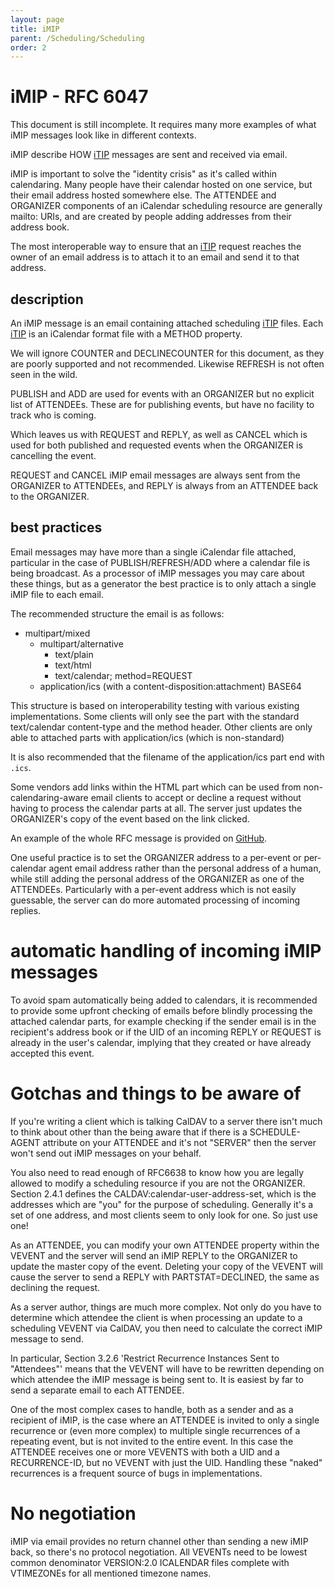```yaml
---
layout: page
title: iMIP
parent: /Scheduling/Scheduling
order: 2
---
```


# iMIP - RFC 6047

This document is still incomplete.  It requires many more examples
of what iMIP messages look like in different contexts.

iMIP describe HOW [iTIP](/Scheduling/iTIP/) messages are sent and received via email.

iMIP is important to solve the "identity crisis" as it's called
within calendaring.  Many people have their calendar hosted on one
service, but their email address hosted somewhere else.  The
ATTENDEE and ORGANIZER components of an iCalendar scheduling resource
are generally mailto: URIs, and are created by people adding addresses
from their address book.

The most interoperable way to ensure that an [iTIP](/Scheduling/iTIP/) request reaches the
owner of an email address is to attach it to an email and send it to that
address.

## description

An iMIP message is an email containing attached scheduling [iTIP](/Scheduling/iTIP/) files.
Each [iTIP](/Scheduling/iTIP/) is an iCalendar format file with a METHOD property.

We will ignore COUNTER and DECLINECOUNTER for this document, as they are
poorly supported and not recommended.  Likewise REFRESH is not often seen
in the wild.

PUBLISH and ADD are used for events with an ORGANIZER but no explicit list
of ATTENDEEs.  These are for publishing events, but have no facility to
track who is coming.

Which leaves us with REQUEST and REPLY, as well as CANCEL which is used for
both published and requested events when the ORGANIZER is cancelling the
event.

REQUEST and CANCEL iMIP email messages are always sent from the ORGANIZER
to ATTENDEEs, and REPLY is always from an ATTENDEE back to the ORGANIZER.

## best practices

Email messages may have more than a single iCalendar file attached, particular
in the case of PUBLISH/REFRESH/ADD where a calendar file is being broadcast.
As a processor of iMIP messages you may care about these things, but as a
generator the best practice is to only attach a single iMIP file to each email.

The recommended structure the email is as follows:

* multipart/mixed
  * multipart/alternative
    * text/plain
    * text/html
    * text/calendar; method=REQUEST
  * application/ics (with a content-disposition:attachment) BASE64

This structure is based on interoperability testing with various existing
implementations.  Some clients will only see the part with the standard
text/calendar content-type and the method header.  Other clients are only
able to attached parts with application/ics (which is non-standard)

It is also recommended that the filename of the application/ics part end
with `.ics`.

Some vendors add links within the HTML part which can be used from
non-calendaring-aware email clients to accept or decline a request
without having to process the calendar parts at all.  The server just
updates the ORGANIZER's copy of the event based on the link clicked.

An example of the whole RFC message is provided on [GitHub](https://github.com/CalConnect/DEVGUIDE-EXAMPLES/blob/master/imip/imip_example.txt).

One useful practice is to set the ORGANIZER address to a per-event or
per-calendar agent email address rather than the personal address of a
human, while still adding the personal address of the ORGANIZER as one
of the ATTENDEEs.  Particularly with a per-event address which is not
easily guessable, the server can do more automated processing of
incoming replies.

# automatic handling of incoming iMIP messages

To avoid spam automatically being added to calendars, it is recommended to
provide some upfront checking of emails before blindly processing the
attached calendar parts, for example checking if the sender email is in the
recipient's address book or if the UID of an incoming REPLY or REQUEST is
already in the user's calendar, implying that they created or have already
accepted this event.

# Gotchas and things to be aware of

If you're writing a client which is talking CalDAV to a server there isn't
much to think about other than the being aware that if there is a
SCHEDULE-AGENT attribute on your ATTENDEE and it's not "SERVER" then the
server won't send out iMIP messages on your behalf.

You also need to read enough of RFC6638 to know how you are legally allowed
to modify a scheduling resource if you are not the ORGANIZER.  Section 2.4.1
defines the CALDAV:calendar-user-address-set, which is the addresses which
are "you" for the purpose of scheduling.  Generally it's a set of one address,
and most clients seem to only look for one.  So just use one!

As an ATTENDEE, you can modify your own ATTENDEE property within the VEVENT
and the server will send an iMIP REPLY to the ORGANIZER to update the master
copy of the event.  Deleting your copy of the VEVENT will cause the server
to send a REPLY with PARTSTAT=DECLINED, the same as declining the request.

As a server author, things are much more complex.  Not only do you have to
determine which attendee the client is when processing an update to a
scheduling VEVENT via CalDAV, you then need to calculate the correct iMIP
message to send.

In particular, Section 3.2.6 'Restrict Recurrence Instances Sent to "Attendees"'
means that the VEVENT will have to be rewritten depending on which attendee the
iMIP message is being sent to.  It is easiest by far to send a separate email
to each ATTENDEE.

One of the most complex cases to handle, both as a sender and as a recipient of
iMIP, is the case where an ATTENDEE is invited to only a single recurrence or
(even more complex) to multiple single recurrences of a repeating event, but is
not invited to the entire event.  In this case the ATTENDEE receives one or more
VEVENTS with both a UID and a RECURRENCE-ID, but no VEVENT with just the UID.
Handling these "naked" recurrences is a frequent source of bugs in implementations.

# No negotiation

iMIP via email provides no return channel other than sending a new iMIP back,
so there's no protocol negotiation.  All VEVENTs need to be lowest common
denominator VERSION:2.0 ICALENDAR files complete with VTIMEZONEs for all
mentioned timezone names.
